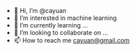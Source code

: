 - 👋 Hi, I’m @cayuan
- 👀 I’m interested in machine learning
- 🌱 I’m currently learning ...
- 💞️ I’m looking to collaborate on ...
- 📫 How to reach me cayuan@gmail.com

<!---
cayuan/cayuan is a ✨ special ✨ repository because its `README.md` (this file) appears on your GitHub profile.
You can click the Preview link to take a look at your changes.
--->
